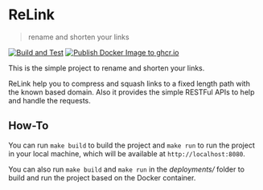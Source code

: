 # ReLink

> rename and shorten your links

[![Build and Test][0]][1] [![Publish Docker Image to ghcr.io][2]][3]

This is the simple project to rename and shorten your links.

ReLink help you to compress and squash links to a fixed length path with the known based domain.
Also it provides the simple RESTFul APIs to help and handle the requests.

## How-To

You can run `make build` to build the project and `make run` to run the project in your local
machine, which will be available at `http://localhost:8080`.

You can also run `make build` and `make run` in the *deployments/* folder to build and run the
project based on the Docker container.

[0]: https://github.com/cmj0121/relink/actions/workflows/testing.yml/badge.svg
[1]: https://github.com/cmj0121/relink/actions/workflows/testing.yml
[2]: https://github.com/cmj0121/relink/actions/workflows/publish.yml/badge.svg
[3]: https://github.com/cmj0121/relink/actions/workflows/publish.yml
